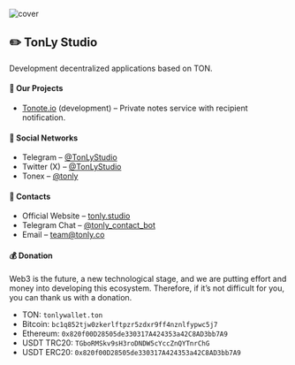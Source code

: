 ![cover](https://github.com/thecoingather/.github/blob/main/studio-cover.png)

## :pencil2: TonLy Studio

Development decentralized applications based on TON.

#### :gem: Our Projects

- [Tonote.io](https://tonote.io) (development) – Private notes service with recipient notification. 

#### :link: Social Networks

- Telegram – [@TonLyStudio](https://t.me/TonLyStudio)
- Twitter (X) – [@TonLyStudio](https://twitter.com/TonLyStudio)
- Tonex – [@tonly](https://tonex.app/@tonly?ref=fted)

#### :link: Contacts

- Official Website – [tonly.studio](https://tonly.studio?utm_source=github)
- Telegram Chat – [@tonly_contact_bot](https://t.me/tonly_contact_bot)
- Email – [team@tonly.co](mailto:team@tonly.co)

#### :moneybag: Donation

Web3 is the future, a new technological stage, and we are putting effort and money into developing this ecosystem. 
Therefore, if it’s not difficult for you, you can thank us with a donation.

- TON: `tonlywallet.ton`
- Bitcoin: `bc1q852tjw0zkerlftpzr5zdxr9ff4nznlfypwc5j7`
- Ethereum: `0x820f00D28505de330317A424353a42C8AD3bb7A9`
- USDT TRC20: `TGboRMSkv9sH3roDNDW5cYccZnQYTnrChG`
- USDT ERC20: `0x820f00D28505de330317A424353a42C8AD3bb7A9`
